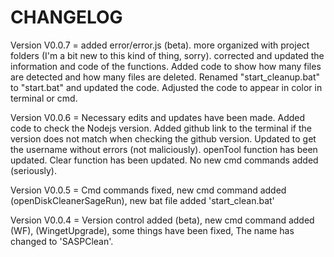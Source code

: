 # CHANGELOG

Version V0.0.7 = added error/error.js (beta). more organized with project folders (I'm a bit new to this kind of thing, sorry). corrected and updated the information and code of the functions. Added code to show how many files are detected and how many files are deleted. Renamed "start_cleanup.bat" to "start.bat" and updated the code. Adjusted the code to appear in color in terminal or cmd.

Version V0.0.6 = Necessary edits and updates have been made. Added code to check the Nodejs version. Added github link to the terminal if the version does not match when checking the github version. Updated to get the username without errors (not maliciously). openTool function has been updated. Clear function has been updated. No new cmd commands added (seriously).

Version V0.0.5 = Cmd commands fixed, new cmd command added (openDiskCleanerSageRun), new bat file added 'start_clean.bat'

Version V0.0.4 = Version control added (beta), new cmd command added (WF), (WingetUpgrade), some things have been fixed, The name has changed to 'SASPClean'.

